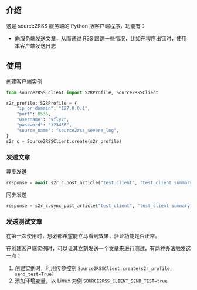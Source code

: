 ## 介绍

这是 source2RSS 服务端的 Python 版客户端程序，功能有：
- 向服务端发送文章，从而通过 RSS 跟踪一些情况，比如在程序出错时，使用本客户端发送日志

## 使用

创建客户端实例

```python
from source2RSS_client import S2RProfile, Source2RSSClient

s2r_profile: S2RProfile = {
    "ip_or_domain": "127.0.0.1",
    "port": 8536,
    "username": "vfly2",
    "password": "123456",
    "source_name": "source2rss_severe_log",
}
s2r_c = Source2RSSClient.create(s2r_profile)
```

### 发送文章

异步发送

```python
response = await s2r_c.post_article("test_client", "test_client summary")
```

同步发送

```python
response = s2r_c.sync_post_article("test_client", "test_client summary")
```

### 发送测试文章

在第一次使用时，想必都希望能立马看到效果，验证功能是否正常。

在创建客户端实例时，可以让其立刻发送一个文章来进行测试，有两种办法触发这一点：
1. 创建实例时，利用传参控制 `Source2RSSClient.create(s2r_profile, send_test=True)`
2. 添加环境变量，以 Linux 为例 `SOURCE2RSS_CLIENT_SEND_TEST=true`
